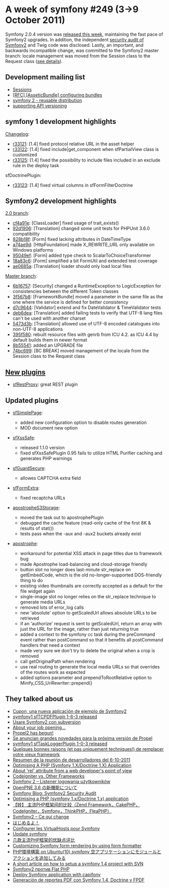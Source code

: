 A week of symfony #249 (3->9 October 2011)
==========================================

Symfony 2.0.4 version was [released this week](http://symfony.com/blog/symfony-2-0-4-released), maintaining the fast pace of Symfony2 upgrades. In addition, the independent [security audit of Symfony2](http://symfony.com/blog/symfony2-security-audit) and Twig code was disclosed. Lastly, an important, and backwards incompatible change, was committed to the Symfony2 master branch: locale management was moved from the Session class to the Request class ([see details](https://github.com/symfony/symfony/commit/74bc699b270122b70b1de6ece47c726f5df8bd41)).
 
Development mailing list
------------------------

  * [Sessions](https://groups.google.com/forum/#!topic/symfony-devs/0j1IdfekOHQ)
  * [\[RFC\] \[AsseticBundle\] configuring bundles](https://groups.google.com/forum/#!topic/symfony-devs/nWddMcXLbh8)
  * [symfony 2 - reusable distribution](https://groups.google.com/forum/#!topic/symfony-devs/1HyK24Zs0I8)
  * [supporting API versioning](https://groups.google.com/forum/#!topic/symfony-devs/O2EClN1-Q-I)

symfony 1 development highlights
--------------------------------

[Changelog](http://trac.symfony-project.com/trac/timeline?from=09%2F10%2F2011&daysback=6&milestone=on&ticket=on&changeset=on&update=Update):

  * [r33121](http://trac.symfony-project.org/changeset/33121 "33121 revision on trac"): \[1.4\] fixed protocol relative URL in the asset helper
  * [r33122](http://trac.symfony-project.org/changeset/33122 "33122 revision on trac"): \[1.4\] fixed include|get_component when sfPartialView class is customized
  * [r33125](http://trac.symfony-project.org/changeset/33125 "33125 revision on trac"): \[1.4\] fixed the possibility to include files included in an exclude rule in the deploy task

sfDoctrinePlugin:

  * [r33123](http://trac.symfony-project.org/changeset/33123 "33123 revision on trac"): \[1.4\] fixed virtual columns in sfFormFilterDoctrine

Symfony2 development highlights
-------------------------------

[2.0 branch](http://github.com/symfony/symfony/commits/2.0):

  * [cf4a91e](http://github.com/symfony/symfony/commit/cf4a91e923c1192308311c390f42485d27721d10 "cf4a91e923c1192308311c390f42485d27721d10 commit on github"): \[ClassLoader\] fixed usage of trait_exists()
  * [92d1906](http://github.com/symfony/symfony/commit/92d19063a843c53537e49a3c74a052287b4792b2 "92d19063a843c53537e49a3c74a052287b4792b2 commit on github"): \[Translation\] changed some unit tests for PHPUnit 3.6.0 compatibility
  * [828b18f](http://github.com/symfony/symfony/commit/828b18f4673f09832be1692bd99bfe6de9112689 "828b18f4673f09832be1692bd99bfe6de9112689 commit on github"): \[Form\] fixed lacking attributes in DateTimeType
  * [a74ae9d](http://github.com/symfony/symfony/commit/a74ae9d325e23747e274448c69d688bcc2705d42 "a74ae9d325e23747e274448c69d688bcc2705d42 commit on github"): \[HttpFoundation\] made X_REWRITE_URL only available on Windows platforms
  * [95049ef](http://github.com/symfony/symfony/commit/95049ef902fa4818bb4c221dc2ed2d582e792cc9 "95049ef902fa4818bb4c221dc2ed2d582e792cc9 commit on github"): \[Form\] added type check to ScalarToChoiceTransformer
  * [18a83c6](http://github.com/symfony/symfony/commit/18a83c67f41c2052cb1037f629838371d2aea202 "18a83c67f41c2052cb1037f629838371d2aea202 commit on github"): \[Form\] simplified a bit FormUtil and extended test coverage
  * [ae0685a](http://github.com/symfony/symfony/commit/ae0685a3142a2c58866f6dcde4145258e673d0c1 "ae0685a3142a2c58866f6dcde4145258e673d0c1 commit on github"): \[Translation\] loader should only load local files

[Master branch](http://github.com/symfony/symfony/commits/master):

  * [6b16757](http://github.com/symfony/symfony/commit/6b16757199000a53d733d5568828e3f6e5b038ab "6b16757199000a53d733d5568828e3f6e5b038ab commit on github"): \[Security\] changed a RuntimeException to LogicException for consistencies between the different Token classes
  * [3f567b8](http://github.com/symfony/symfony/commit/3f567b82089e2bdeb6fb731231d398e416cc38a5 "3f567b82089e2bdeb6fb731231d398e416cc38a5 commit on github"): \[FrameworkBundle\] moved a parameter in the same file as the one where the service is defined for better consistency
  * [d7c9644](http://github.com/symfony/symfony/commit/d7c9644d291ff17b430912b67cc295dbf15200f2 "d7c9644d291ff17b430912b67cc295dbf15200f2 commit on github"): \[Validator\] extend and fix DateValidator & TimeValidator tests
  * [deb6dea](http://github.com/symfony/symfony/commit/deb6dea76dec7d38671afa5ff3f2c278ea28dd65 "deb6dea76dec7d38671afa5ff3f2c278ea28dd65 commit on github"): \[Translation\] added failing tests to verify that UTF-8 lang files can't be used with another charset
  * [5473d3b](http://github.com/symfony/symfony/commit/5473d3b6c94ac38d0658f9745c582f840d49464e "5473d3b6c94ac38d0658f9745c582f840d49464e commit on github"): \[Translation\] allowed use of UTF-8 encoded catalogues into non-UTF-8 applications
  * [395f580](http://github.com/symfony/symfony/commit/395f580fd7e9fd49ba850198da0c333bc6d28d3b "395f580fd7e9fd49ba850198da0c333bc6d28d3b commit on github"): rebuilt resource files with genrb from ICU 4.2. as ICU 4.4 by default builds them in newer format
  * [8b55541](http://github.com/symfony/symfony/commit/8b55541aeefc78366daa0296fc67151edd1977c9 "8b55541aeefc78366daa0296fc67151edd1977c9 commit on github"): added an UPGRADE file
  * [74bc699](http://github.com/symfony/symfony/commit/74bc699b270122b70b1de6ece47c726f5df8bd41 "74bc699b270122b70b1de6ece47c726f5df8bd41 commit on github"): [BC BREAK] moved management of the locale from the Session class to the Request class


[New plugins](http://www.symfony-project.org/plugins/newest/)
-----------

  * [sfRestProxy](http://www.symfony-project.org/plugins/sfRestProxyPlugin): great REST plugin

Updated plugins
---------------

  * [sfSimplePage](http://www.symfony-project.org/plugins/sfSimplePagePlugin):
    * added new configuration option to disable routes generation
    * MOD document new option

  * [sfXssSafe](http://www.symfony-project.org/plugins/sfXssSafePlugin):
    * released 1.1.0 version
    * fixed sfXssSafePlugin 0.95 fails to utilize HTML Purifier caching and generates PHP warnings

  * [sfGuardSecure](http://www.symfony-project.org/plugins/sfGuardSecurePlugin):
    * allowes CAPTCHA extra field

  * [sfFormExtra](http://www.symfony-project.org/plugins/sfFormExtraPlugin):
    * fixed recaptcha URLs

  * [apostropheS3Storage](http://www.symfony-project.org/plugins/apostropheS3StoragePlugin):
    * moved the task out to apostrophePlugin
    * debugged the cache feature (read-only cache of the first 8K & results of stat())
    * tests pass when the -aux and -aux2 buckets already exist

  * [apostrophe](http://www.symfony-project.org/plugins/apostrophePlugin):
    * workaround for potential XSS attack in page titles due to framework bug
    * made Apostrophe load-balancing and cloud-storage friendly
    * button slot no longer does last-minute str_replace on getEmbedCode, which is the old no-longer-supported DOS-friendly thing to do
    * existing video thumbnails are correctly accepted as a default for the file widget again
    * single-image slot no longer relies on the str_replace technique to generate media URLs
    * removed lots of error_log calls
    * new 'absolute' option to getScaledUrl allows absolute URLs to be retrieved
    * if an 'authorize' request is sent to getScaledUrl, return an array with just the URL for the image, rather than just returning true
    * added a context to the symfony cc task during the preCommand event rather than postCommand so that it benefits all postCommand handlers that need a context
    * made very sure we don't try to delete the original when a crop is removed
    * call getOriginalPath when rendering
    * use real routing to generate the local media URLs so that overrides of the routes work as expected
    * added options parameter and prependToRootRelative option to Minify_CSS_UriRewriter::prepend()




They talked about us
--------------------

  * [Cupon, una nueva aplicación de ejemplo de Symfony2](http://www.symfony.es/2011/10/03/cupon-una-nueva-aplicacion-de-ejemplo-de-symfony2/)
  * [symfony1 sfTCPDFPlugin 1-6-3 released](http://www.strangebuzz.com/post/2011/10/05/symfony1-sfTCPDFPlugin-1-6-3-released)
  * [Usare Symfony2 con subversion](http://www.symfony.it/articoli/520/usare-symfony2-con-subversion/)
  * [About your job opening...](http://www.leftontheweb.com/message/About_your_job_opening)
  * [Propel2 has begun!](http://propel.posterous.com/propel2-has-begun)
  * [Se anuncian grandes novedades para la próxima versión de Propel](http://www.symfony.es/2011/10/06/se-anuncian-grandes-novedades-para-la-proxima-version-de-propel/)
  * [symfony1 sfTaskLoggerPlugin 1-0-3 released](http://www.strangebuzz.com/post/2011/09/29/symfony1-sfTaskLoggerPlugin-1-0-3-released)
  * [Quelques bonnes raisons (et pas uniquement techniques!) de remplacer votre vieux framework](http://www.clever-age.com/veille/blog/quelques-bonnes-raisons-et-pas-uniquement-techniques-de-remplacer-votre-vieux-framework.html)
  * [Resumen de la reunión de desarrolladores del 6-10-2011](http://www.symfony.es/2011/10/07/resumen-de-la-reunion-de-desarrolladores-del-6-10-2011/)
  * [Optimising A PHP (Symfony 1.X/Doctrine 1.X) Application](http://eatmymonkeydust.com/2011/10/optimising_a_php_symfony_doctrine_application/)
  * [About 'rel' attribute from a web developer's point of view](http://avalanche123.com/post/11210600073/about-rel-attribute-from-a-web-developers-point-of)
  * [Codeigniter vs. Other Frameworks](http://borayalcin.me/2011/10/09/codeigniter-vs-other-frameworks/)
  * [Symfony 2 – Listener logowania użytkowników](http://dariussadowski.com/2011/10/symfony-2-listener-logowania-uzytkownikow.html)
  * [OpenPNE 3.6 の新機能について](http://www.openpne.jp/archives/6511/)
  * [Symfony Blog: Symfony2 Security Audit](http://www.php-boutique.de/symfony-blog-symfony2-security-audit)
  * [Optimising a PHP (symfony 1.x/Doctrine 1.x) application](http://elephpants.blog.redpill-linpro.com/2011/10/07/optimising_a_php_symfony_doctrine_application-2/)
  * [【转】 主流PHP框架间的比较（Zend Framework，CakePHP，CodeIgniter，Symfony，ThinkPHP，FleaPHP）](http://hi.baidu.com/avauntage/blog/item/2600d9fd4dc9b459d7887dd1.html)
  * [Symfony2 – Ce qui change](http://clycks.fr/2011/10/296-symfony2-ce-qui-change)
  * [はじめるよ！](http://symfony.outputstudy.info/2011/10/start/)
  * [Configurer les VirtualHosts pour Symfony](http://mikinfo.free.fr/index.php/configurer-les-virtualhosts-pour-symfony/)
  * [Update symfony](http://www.meteenee.com/update-symfony)
  * [几款主流PHP框架的优缺点评比](http://blog.chedushi.com/archives/223)
  * [Customizing Symfony form rendering by using form formatter](http://tomislavsantek.iz.hr/2011/10/customizing-symfony-form-rendering-by-using-form-formatter/)
  * [PHP環境構築 on Ubuntu(10) symfony 空アプリケーションにモジュールとアクションを追加してみる](http://d.hatena.ne.jp/ux00ff/20111004/1317683245)
  * [A short article on how to setup a symfony 1.4 project with SVN](http://www.totophe.com/2011/10/03/a-short-article-on-how-to-setup-a-symfony-1-4-project-with-svn/)
  * [Symfony2 против Flat PHP](http://monsterbirth.ru/symfony-2-book-na-russkom/symfony2-protiv-flat-php/)
  * [Deploy Symfony application with capifony](http://www.screenfony.com/blog/deploy-symfony-application-with-capifony)
  * [Generación de reportes PDF con Symfony 1.4, Doctrine y FPDF](http://blog.datasolutions.pe/index.php/20111002/generacion-de-reportes-pdf-con-symfony-1-4-doctrine-fpdf/)
  
